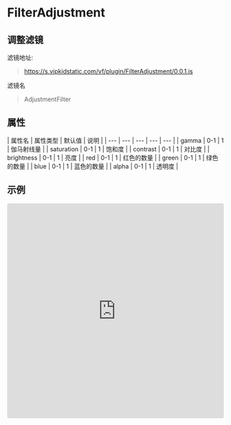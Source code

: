# FilterAdjustment

## 调整滤镜
滤镜地址:
> https://s.vipkidstatic.com/vf/plugin/FilterAdjustment/0.0.1.js

滤镜名
> AdjustmentFilter 

## 属性

| 属性名 | 属性类型 | 默认值 | 说明 |
| --- | --- | --- | --- | --- |
| gamma | 0-1 | 1 | 伽马射线量 |
| saturation | 0-1 | 1 | 饱和度 |
| contrast | 0-1 | 1 | 对比度 |
| brightness | 0-1 | 1 | 亮度 |
| red | 0-1 | 1 | 红色的数量 |
| green | 0-1 | 1 | 绿色的数量 |
| blue | 0-1 | 1 | 蓝色的数量 |
| alpha | 0-1 | 1 | 透明度 |


## 示例

<iframe
     src="https://codesandbox.io/embed/adjustmentfilter-ph5xr?fontsize=14&hidenavigation=1&module=%2Fsrc%2Fcomponents.ts&theme=dark"
     style="width:100%; height:500px; border:0; border-radius: 4px; overflow:hidden;"
     title="adjustmentfilter"
     allow="accelerometer; ambient-light-sensor; camera; encrypted-media; geolocation; gyroscope; hid; microphone; midi; payment; usb; vr"
     sandbox="allow-forms allow-modals allow-popups allow-presentation allow-same-origin allow-scripts"
   ></iframe>